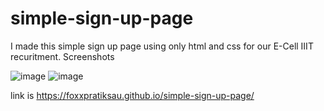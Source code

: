 # simple-sign-up-page
I made this simple sign up page using only html and css for our E-Cell IIIT recuritment. 
Screenshots

![image](https://user-images.githubusercontent.com/91087552/157281018-2382e177-25ed-4e30-90ba-a295cd9a772e.png)
![image](https://user-images.githubusercontent.com/91087552/157281263-23d61728-43ea-4fb1-89a5-ab6aba52638b.png)


link is https://foxxpratiksau.github.io/simple-sign-up-page/
